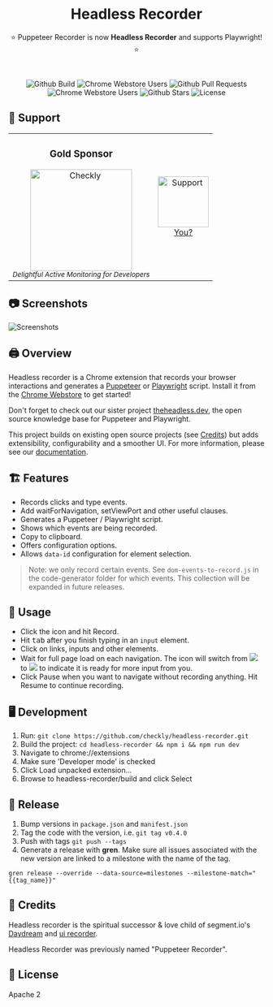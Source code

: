 <p align="center">
   <br/>
   <!-- headless-recorder Logo
     <img src="https://lh3.googleusercontent.com/zuxp6zCZpdSLqMHyr79oL39-phEVSVOYq2mtyBTkyJBc7A8PsWMTkWfofACaPIP-Vm59hutWx2YSFvfDPir9pCozg8g=w128-h128-e365-rj-sc0x00ffffff" /> -->
   <br/>
   <h1 align="center">Headless Recorder</h1>
   <p align="center">     
     ⭐️ Puppeteer Recorder is now <b>Headless Recorder</b> and supports Playwright! ⭐️   
   </p>
   <br/>
   <p align="center" style="align: center;">
      <img src="https://github.com/checkly/headless-recorder/workflows/Lint%20&%20Build%20&%20Test/badge.svg?branch=master" alt="Github Build"/>
      <img src="https://img.shields.io/chrome-web-store/users/djeegiggegleadkkbgopoonhjimgehda?label=Chrome%20Webstore%20-%20Users" alt="Chrome Webstore Users" />
      <img src="https://img.shields.io/github/issues-pr/checkly/headless-recorder?label=PRs" alt="Github Pull Requests" />
      <img src="https://img.shields.io/chrome-web-store/v/djeegiggegleadkkbgopoonhjimgehda?label=Chrome%20Webstore" alt="Chrome Webstore Users" />
      <img src="https://img.shields.io/github/stars/checkly/headless-recorder?label=Stars" alt="Github Stars" />
      <img src="https://img.shields.io/github/license/checkly/headless-recorder?label=License" alt="License" />
   </p>
</p>


<!-- <h2 align="center">Support</h2> -->

## 🙌 Support

<!--sponsors start-->
<table>
  <tbody>
    <tr>
      <td align="center" valign="middle">
        <h3>Gold Sponsor</h3>
        <a href="https://checklyhq.com?utm_source=github&utm_medium=sponsor-logo-github&utm_campaign=headless-recorder" target="_blank">
          <img width="200px" src="chrome-store/checkly-logo.png?raw=true" alt="Checkly" />
        </a><br />
        <i><sub>Delightful Active Monitoring for Developers</sub></i>
      </td>
      <td align="center" valign="middle">
        <a href="mailto:tim@checklyhq.com" target="_blank">
          <img width="100px" src="https://imgur.com/X1gKuY0.png" alt="Support" />
        <br />
        <div>You?</div></a>
      </td>
      <!-- <td align="center" valign="middle">
        <a href="#" target="_blank"></a>
      </td> -->
    </tr><tr></tr>
  </tbody>
</table>
<!--sponsors end-->

## 📷 Screenshots

![Screenshots](src/images/recorder.png)

## 🖨️ Overview

Headless recorder is a Chrome extension that records your browser interactions and generates a
[Puppeteer](http://pptr.dev/) or [Playwright](https://playwright.dev/) script. Install it from the [Chrome Webstore](https://chrome.google.com/webstore/detail/puppeteer-recorder/djeegiggegleadkkbgopoonhjimgehda) to get started!

Don't forget to check out our sister project [theheadless.dev](https://theheadless.dev/), the open source knowledge base for Puppeteer and Playwright.

This project builds on existing open source projects (see [Credits](#user-content-credits)) but adds extensibility, configurability and a smoother UI. For more information, please see our [documentation](https://www.checklyhq.com/docs/headless-recorder/).

## 🏗️ Features

- Records clicks and type events.
- Add waitForNavigation, setViewPort and other useful clauses.
- Generates a Puppeteer / Playwright script.
- Shows which events are being recorded.
- Copy to clipboard.
- Offers configuration options.
- Allows `data-id` configuration for element selection.

> Note: we only record certain events. See `dom-events-to-record.js` in the code-generator folder for which events. This collection will be expanded in future releases.

## 🔧 Usage

- Click the icon and hit Record.
- Hit <kbd>tab</kbd> after you finish typing in an `input` element.
- Click on links, inputs and other elements.
- Wait for full page load on each navigation. The icon will switch from ![](src/images/icon_rec.png) to ![](src/images/icon_wait.png) to indicate it is ready for more input from you.
- Click Pause when you want to navigate without recording anything. Hit Resume to continue recording.

## 🖥️ Development

1. Run: `git clone https://github.com/checkly/headless-recorder.git`
2. Build the project: `cd headless-recorder && npm i && npm run dev`
2. Navigate to chrome://extensions
3. Make sure 'Developer mode' is checked
4. Click Load unpacked extension...
5. Browse to headless-recorder/build and click Select

## 🚀 Release

1. Bump versions in `package.json` and `manifest.json`
2. Tag the code with the version, i.e. `git tag v0.4.0`
3. Push with tags `git push --tags`
4. Generate a release with **gren**. Make sure all issues associated with the new version are linked to a milestone
with the name of the tag.

```
gren release --override --data-source=milestones --milestone-match="{{tag_name}}"
```

## 🙏 Credits 

Headless recorder is the spiritual successor & love child of segment.io's [Daydream](https://github.com/segmentio/daydream) and [ui recorder](https://github.com/yguan/ui-recorder). 

Headless Recorder was previously named "Puppeteer Recorder".

## 📄 License

Apache 2

